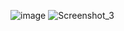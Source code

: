 ![image](https://github.com/user-attachments/assets/91a2d6c3-d36d-462b-93d8-0209e0cb8b89)
![Screenshot_3](https://github.com/user-attachments/assets/21e6832d-2f8c-4158-a384-006dd144f4e6)
